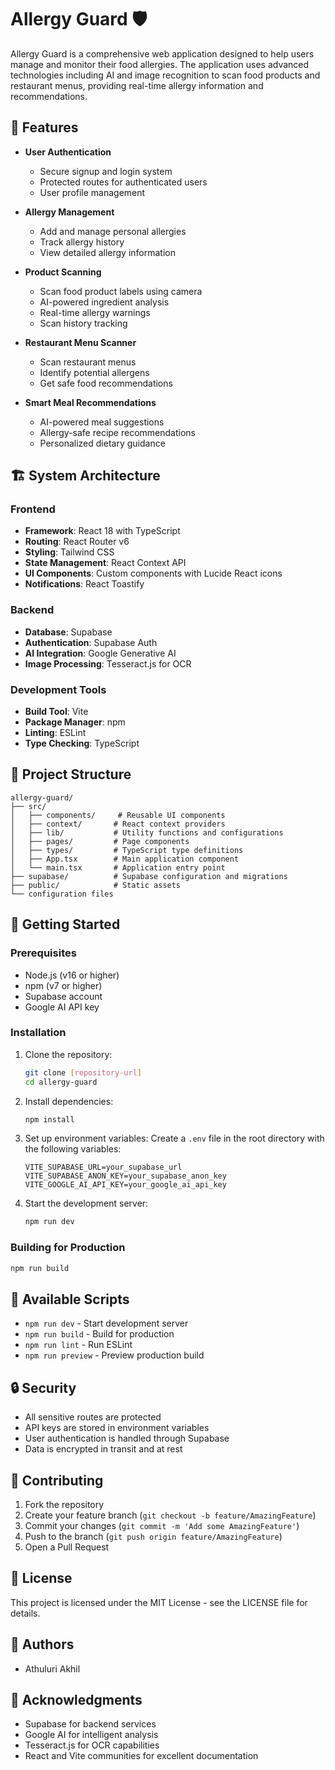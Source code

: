 # Allergy Guard 🛡️

Allergy Guard is a comprehensive web application designed to help users manage and monitor their food allergies. The application uses advanced technologies including AI and image recognition to scan food products and restaurant menus, providing real-time allergy information and recommendations.

## 🌟 Features

- **User Authentication**
  - Secure signup and login system
  - Protected routes for authenticated users
  - User profile management

- **Allergy Management**
  - Add and manage personal allergies
  - Track allergy history
  - View detailed allergy information

- **Product Scanning**
  - Scan food product labels using camera
  - AI-powered ingredient analysis
  - Real-time allergy warnings
  - Scan history tracking

- **Restaurant Menu Scanner**
  - Scan restaurant menus
  - Identify potential allergens
  - Get safe food recommendations

- **Smart Meal Recommendations**
  - AI-powered meal suggestions
  - Allergy-safe recipe recommendations
  - Personalized dietary guidance

## 🏗️ System Architecture

### Frontend
- **Framework**: React 18 with TypeScript
- **Routing**: React Router v6
- **Styling**: Tailwind CSS
- **State Management**: React Context API
- **UI Components**: Custom components with Lucide React icons
- **Notifications**: React Toastify

### Backend
- **Database**: Supabase
- **Authentication**: Supabase Auth
- **AI Integration**: Google Generative AI
- **Image Processing**: Tesseract.js for OCR

### Development Tools
- **Build Tool**: Vite
- **Package Manager**: npm
- **Linting**: ESLint
- **Type Checking**: TypeScript

## 📁 Project Structure

```
allergy-guard/
├── src/
│   ├── components/     # Reusable UI components
│   ├── context/       # React context providers
│   ├── lib/           # Utility functions and configurations
│   ├── pages/         # Page components
│   ├── types/         # TypeScript type definitions
│   ├── App.tsx        # Main application component
│   └── main.tsx       # Application entry point
├── supabase/          # Supabase configuration and migrations
├── public/            # Static assets
└── configuration files
```

## 🚀 Getting Started

### Prerequisites
- Node.js (v16 or higher)
- npm (v7 or higher)
- Supabase account
- Google AI API key

### Installation

1. Clone the repository:
   ```bash
   git clone [repository-url]
   cd allergy-guard
   ```

2. Install dependencies:
   ```bash
   npm install
   ```

3. Set up environment variables:
   Create a `.env` file in the root directory with the following variables:
   ```
   VITE_SUPABASE_URL=your_supabase_url
   VITE_SUPABASE_ANON_KEY=your_supabase_anon_key
   VITE_GOOGLE_AI_API_KEY=your_google_ai_api_key
   ```

4. Start the development server:
   ```bash
   npm run dev
   ```

### Building for Production
```bash
npm run build
```

## 🔧 Available Scripts

- `npm run dev` - Start development server
- `npm run build` - Build for production
- `npm run lint` - Run ESLint
- `npm run preview` - Preview production build

## 🔒 Security

- All sensitive routes are protected
- API keys are stored in environment variables
- User authentication is handled through Supabase
- Data is encrypted in transit and at rest

## 🤝 Contributing

1. Fork the repository
2. Create your feature branch (`git checkout -b feature/AmazingFeature`)
3. Commit your changes (`git commit -m 'Add some AmazingFeature'`)
4. Push to the branch (`git push origin feature/AmazingFeature`)
5. Open a Pull Request

## 📝 License

This project is licensed under the MIT License - see the LICENSE file for details.

## 👥 Authors

- Athuluri Akhil

## 🙏 Acknowledgments

- Supabase for backend services
- Google AI for intelligent analysis
- Tesseract.js for OCR capabilities
- React and Vite communities for excellent documentation 
